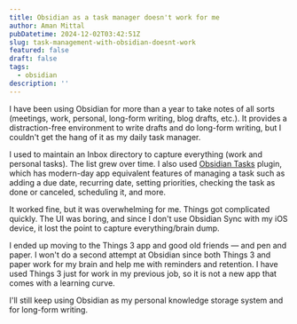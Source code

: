 ```yaml
---
title: Obsidian as a task manager doesn't work for me
author: Aman Mittal
pubDatetime: 2024-12-02T03:42:51Z
slug: task-management-with-obsidian-doesnt-work
featured: false
draft: false
tags:
  - obsidian
description: ''
---
```


I have been using Obsidian for more than a year to take notes of all sorts (meetings, work, personal, long-form writing, blog drafts, etc.). It provides a distraction-free environment to write drafts and do long-form writing, but I couldn't get the hang of it as my daily task manager.

I used to maintain an Inbox directory to capture everything (work and personal tasks). The list grew over time. I also used [Obsidian Tasks](<[https://github.com/obsidian-tasks-group/obsidian-tasks](https://github.com/obsidian-tasks-group/obsidian-tasks)>) plugin, which has modern-day app equivalent features of managing a task such as adding a due date, recurring date, setting priorities, checking the task as done or canceled, scheduling it, and more.

It worked fine, but it was overwhelming for me. Things got complicated quickly. The UI was boring, and since I don't use Obsidian Sync with my iOS device, it lost the point to capture everything/brain dump.

I ended up moving to the Things 3 app and good old friends &mdash; and pen and paper. I won't do a second attempt at Obsidian since both Things 3 and paper work for my brain and help me with reminders and retention. I have used Things 3 just for work in my previous job, so it is not a new app that comes with a learning curve.

I'll still keep using Obsidian as my personal knowledge storage system and for long-form writing.
